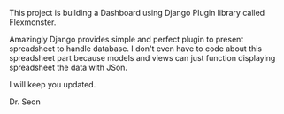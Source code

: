 This project is building a Dashboard using Django Plugin library called Flexmonster.

Amazingly Django provides simple and perfect plugin to present spreadsheet to handle database.
I don't even have to code about this spreadsheet part because models and views can just function displaying spreadsheet the data with JSon.

I will keep you updated.

Dr. Seon
